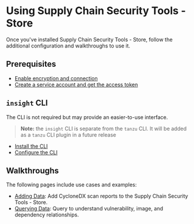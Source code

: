 # Using Supply Chain Security Tools - Store

Once you've installed Supply Chain Security Tools - Store, follow the additional configuration and walkthroughs to use it.

## <a id='using-prerequisites'></a> Prerequisites

* [Enable encryption and connection](enable_encrypted_connection.md)
* [Create a service account and get the access token](create_service_account_access_token.md)

## `insight` CLI

The CLI is not required but may provide an easier-to-use interface.  

> **Note:** the `insight` CLI is separate from the `tanzu` CLI.  It will be added as a `tanzu` CLI plugin in a future release

* [Install the CLI](cli.md)
* [Configure the CLI](configure_cli.md)

## Walkthroughs

The following pages include use cases and examples:

* [Adding Data](add_cyclonedx_to_store.md): Add CycloneDX scan reports to the Supply Chain Security Tools - Store.
* [Querying Data](querying_the_metadata_store.md): Query to understand vulnerability, image, and dependency relationships.
